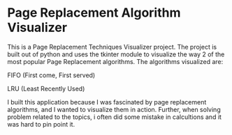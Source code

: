 # Page Replacement Algorithm Visualizer
This is a Page Replacement Techniques Visualizer project.
The project is built out of python and uses the tkinter module to visualize the way 2 of the most popular Page Replacement algorithms. The algorithms visualized are:

FIFO (First come, First served)

LRU (Least Recently Used)

I built this application because I was fascinated by page replacement algorithms, and I wanted to visualize them in action.
Further, when solving problem related to the topics, i often did some mistake in calcultions and it was hard to pin point it.
